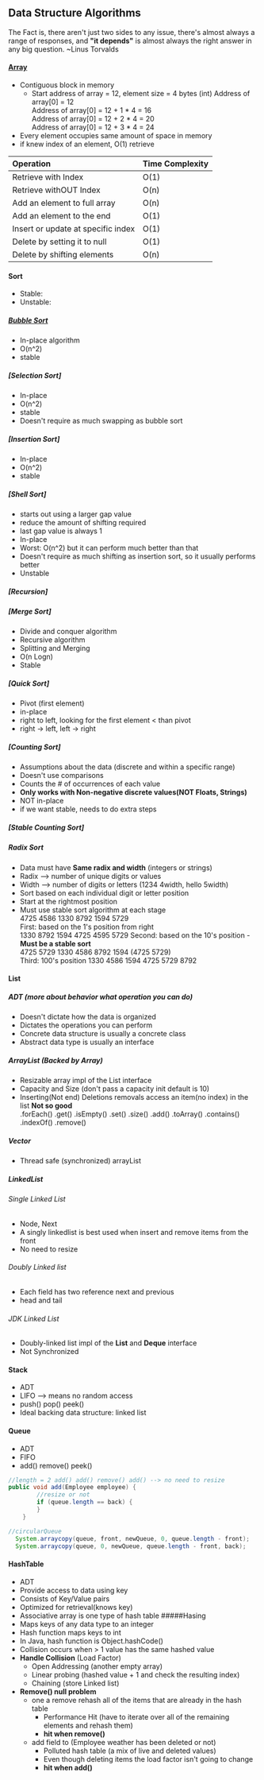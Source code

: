 ## Data Structure Algorithms  
The Fact is, there aren't just two sides to any issue,
there's almost always a range of responses, and **"it depends"** is 
almost always the right answer in any big question. ~Linus Torvalds  

#### [Array](https://github.com/ShacoYang/DataStructureAlgorithm/blob/master/src/Array/Array.java)
* Contiguous block in memory
    * Start address of array = 12, element size = 4 bytes (int)
    Address of array[0] = 12  
    Address of array[0] = 12 + 1 * 4 = 16   
    Address of array[0] = 12 + 2 * 4 = 20   
    Address of array[0] = 12 + 3 * 4 = 24
* Every element occupies same amount of space in memory
* if knew index of an element, O(1) retrieve

| Operation                          | Time Complexity |
| :--------------------------------- | :---------------|
| Retrieve with Index                | O(1)            |
| Retrieve withOUT Index             | O(n)            |
| Add an element to full array       | O(n)            |
| Add an element to the end          | O(1)            |
| Insert or update at specific index | O(1)            |
| Delete by setting it to null       | O(1)            |
| Delete by shifting elements        | O(n)            |  

#### Sort
* Stable: 
* Unstable:
##### [Bubble Sort](https://github.com/ShacoYang/DataStructureAlgorithm/blob/master/src/Sort/_1BubbleSort.java)
* In-place algorithm
* O(n^2)
* stable
##### [Selection Sort]
* In-place
* O(n^2)
* stable
* Doesn't require as much swapping as bubble sort
##### [Insertion Sort]
* In-place
* O(n^2)
* stable
##### [Shell Sort]
* starts out using a larger gap value
* reduce the amount of shifting required
* last gap value is always 1
* In-place
* Worst: O(n^2) but it can perform much better than that
* Doesn't require as much shifting as insertion sort, so it usually performs better
* Unstable
##### [Recursion]
##### [Merge Sort]
* Divide and conquer algorithm
* Recursive algorithm
* Splitting and Merging
* O(n Logn)
* Stable
##### [Quick Sort]
* Pivot (first element)
* in-place
* right to left, looking for the first element < than pivot
* right -> left, left -> right
##### [Counting Sort]
* Assumptions about the data (discrete and within a specific range)
* Doesn't use comparisons
* Counts the # of occurrences of each value
* **Only works with Non-negative discrete values(NOT Floats, Strings)**
* NOT in-place
* if we want stable, needs to do extra steps
##### [Stable Counting Sort]

##### Radix Sort
* Data must have **Same radix and width** (integers or strings)
* Radix --> number of unique digits or values
* Width --> number of digits or letters (1234 4width, hello 5width)
* Sort based on each individual digit or letter position
* Start at the rightmost position
* Must use stable sort algorithm at each stage  
4725 4586 1330 8792 1594 5729  
First: based on the 1's position from right  
1330 8792 1594 4725 4595 5729
Second: based on the 10's position - **Must be a stable sort**  
4725 5729 1330 4586 8792 1594  (4725 5729)  
Third: 100's position
1330 4586 1594 4725 5729 8792  

#### List
##### ADT (more about behavior what operation you can do)
* Doesn't dictate how the data is organized
* Dictates the operations you can perform
* Concrete data structure is usually a concrete class
* Abstract data type is usually an interface
##### ArrayList (Backed by Array)
* Resizable array impl of the List interface
* Capacity and Size (don't pass a capacity init default is 10)
* Inserting(Not end) Deletions removals access an item(no index) in the list **Not so good**  
.forEach()
.get()
.isEmpty()
.set()
.size()
.add()
.toArray()
.contains()
.indexOf()
.remove()
##### Vector
* Thread safe (synchronized) arrayList
##### LinkedList
###### Single Linked List
* Node, Next
* A singly linkedlist is best used when insert and remove items from the front
* No need to resize
###### Doubly Linked list
* Each field has two reference next and previous
* head and tail
###### JDK Linked List 
* Doubly-linked list impl of the **List** and **Deque** interface
* Not Synchronized
#### Stack
* ADT
* LIFO --> means no random access
* push() pop() peek() 
* Ideal backing data structure: linked list
#### Queue
* ADT
* FIFO
* add() remove() peek()
```java
//length = 2 add() add() remove() add() --> no need to resize
public void add(Employee employee) {
        //resize or not
        if (queue.length == back) {  
        }
    }
```
```java
//circularQueue
  System.arraycopy(queue, front, newQueue, 0, queue.length - front);
  System.arraycopy(queue, 0, newQueue, queue.length - front, back);
```
#### HashTable
* ADT
* Provide access to data using key
* Consists of Key/Value pairs 
* Optimized for retrieval(knows key)
* Associative array is one type of hash table
 #####Hasing
 * Maps keys of any data type to an integer
 * Hash function maps keys to int
 * In Java, hash function is Object.hashCode()
 * Collision occurs when > 1 value has the same hashed value 
* **Handle Collision** (Load Factor)
    * Open Addressing (another empty array)
    * Linear probing (hashed value + 1 and check the resulting index)
    * Chaining (store Linked list)
* **Remove() null problem**
    * one a remove rehash all of the items that are already in the hash table
        * Performance Hit (have to iterate over all of the remaining elements and rehash them)
        * **hit when remove()**
    * add field to (Employee weather has been deleted or not)
        * Polluted hash table (a mix of live and deleted values)
        * Even though deleting items the load factor isn't going to change
        * **hit when add()**